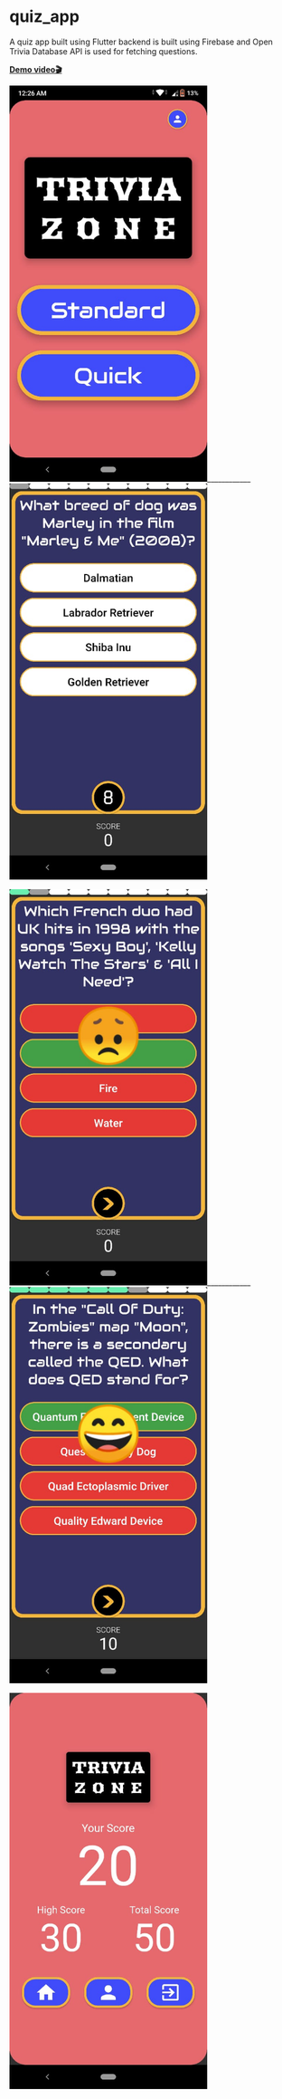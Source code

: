 # quiz_app

A quiz app built using Flutter backend is built using Firebase and Open Trivia Database API is used for fetching questions.

**[Demo video🎬](https://youtu.be/Kj4uTd9GC1k)**

<img src="./screenshots/01.jpeg" height="700"/>____________<img src="./screenshots/02.jpeg" height="700"/>

<img src="./screenshots/03.jpeg" height="700"/>____________<img src="./screenshots/04.jpeg" height="700"/>

<img src="./screenshots/05.jpeg" height="700"/>
